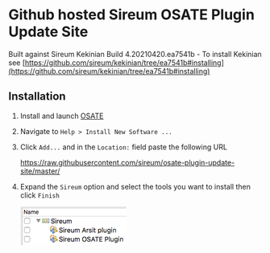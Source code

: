 # Github hosted Sireum OSATE Plugin Update Site

Built against Sireum Kekinian Build 4.20210420.ea7541b - To install Kekinian see [https://github.com/sireum/kekinian/tree/ea7541b#installing](https://github.com/sireum/kekinian/tree/ea7541b#installing)

## Installation
1. Install and launch [OSATE](http://osate.org/download-and-install.html)
2. Navigate to ``Help > Install New Software ...``
3. Click ``Add...`` and in the ``Location:`` field paste the following URL

    https://raw.githubusercontent.com/sireum/osate-plugin-update-site/master/
  
4. Expand the ``Sireum`` option and select the tools you want to install then click ``Finish``

   ![tool-options](resources/tool-options.png)
